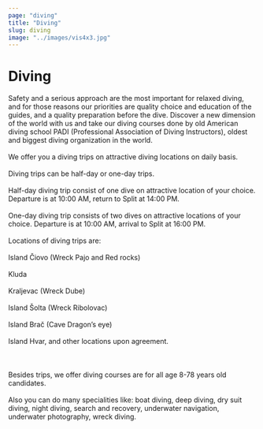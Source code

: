 ```yaml
---
page: "diving"
title: "Diving"
slug: diving
image: "../images/vis4x3.jpg"
---
```


# Diving

Safety and a serious approach are the most important for relaxed diving, and for those reasons our priorities are quality choice and education of the guides, and a quality preparation before the dive.
Discover a new dimension of the world with us and take our diving courses done by old American diving school PADI (Professional Association of Diving Instructors), oldest and biggest diving organization in the world.
<br /> <br /> 
We offer you a diving trips on attractive diving locations on daily basis.
<br /> <br /> 
Diving trips can be half-day or one-day trips.
<br /> <br /> 
Half-day diving trip consist of one dive on attractive location of your choice.
Departure is at 10:00 AM, return to Split at 14:00 PM.
<br /> <br /> 
One-day diving trip consists of two dives on attractive locations of your choice. Departure is at 10:00 AM, arrival to Split at 16:00 PM.
<br /> <br /> 
Locations of diving trips are: <br /> <br /> 
Island Čiovo (Wreck Pajo and Red rocks)<br /> <br /> 
Kluda<br /> <br /> 
Kraljevac (Wreck Dube)<br /> <br /> 
Island Šolta (Wreck Ribolovac)<br /> <br /> 
Island Brač (Cave Dragon’s eye)<br /> <br /> 
Island Hvar, and other locations upon agreement.<br /> <br /> 
<br /> <br /> 
Besides trips, we offer diving courses are for all age 8-78 years old candidates.
<br /> <br /> 
Also you can do many specialities like: boat diving, deep diving, dry suit diving, night diving, search and recovery, underwater navigation, underwater photography, wreck diving.
<br /> <br /> 

